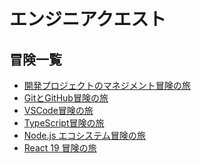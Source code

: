 # エンジニアクエスト

## 冒険一覧
- [開発プロジェクトのマネジメント冒険の旅](./development-project-management/README.md)
- [GitとGitHub冒険の旅]()
- [VSCode冒険の旅]()
- [TypeScript冒険の旅](./typescript/README.md)
- [Node.js エコシステム冒険の旅]()
- [React 19 冒険の旅]()